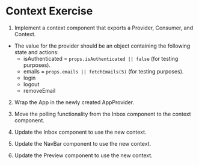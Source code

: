 # Context Exercise

1. Implement a context component that exports a Provider, Consumer, and Context.

  - The value for the provider should be an object containing the following state and actions:
    - isAuthenticated = `props.isAuthenticated || false` (for testing purposes).
    - emails = `props.emails || fetchEmails(5)` (for testing purposes).
    - login
    - logout
    - removeEmail

2. Wrap the App in the newly created AppProvider.

3. Move the polling functionality from the Inbox component to the context
component.

4. Update the Inbox component to use the new context.

5. Update the NavBar component to use the new context.

6. Update the Preview component to use the new context.
